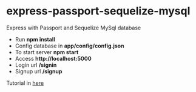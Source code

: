 # express-passport-sequelize-mysql
Express with Passport and Sequelize MySql database

<ul>
  <li>Run <b>npm install</b></li>
<li>Config database in <b>app/config/config.json</b></li>
<li>To start server <b>npm start</b></li>
<li>Access <b>http://localhost:5000</b></li>
<li>Login url <b>/signin</b></li>
<li>Signup url <b>/signup</b></li>
</ul>

Tutorial in <a href="https://code.tutsplus.com/tutorials/using-passport-with-sequelize-and-mysql--cms-27537">here</a>
